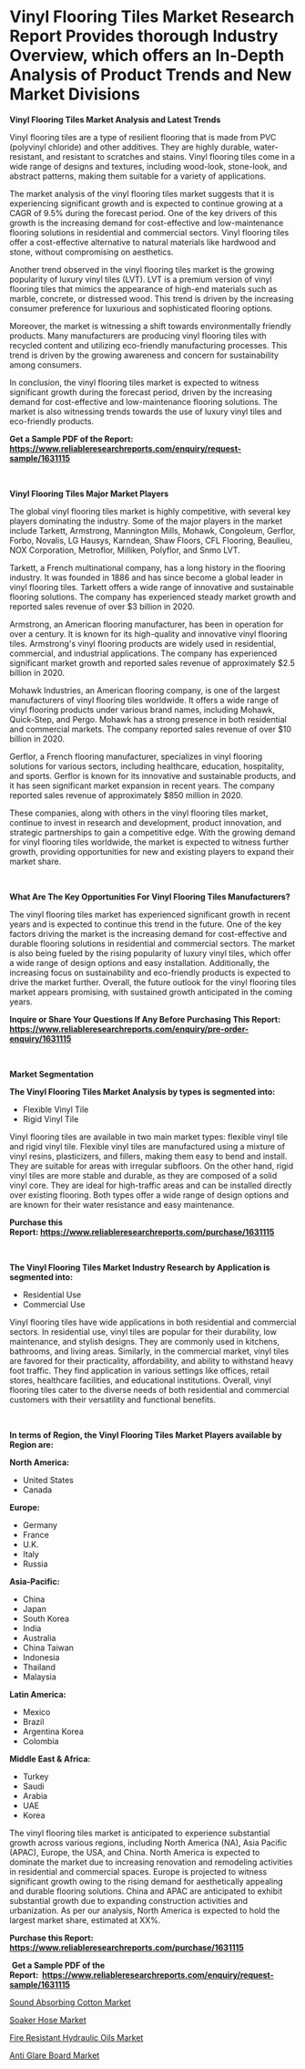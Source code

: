 <p><h1>Vinyl Flooring Tiles Market Research Report Provides thorough Industry Overview, which offers an In-Depth Analysis of Product Trends and New Market Divisions</h1></p><p><strong>Vinyl Flooring Tiles Market Analysis and Latest Trends</strong></p>
<p><p>Vinyl flooring tiles are a type of resilient flooring that is made from PVC (polyvinyl chloride) and other additives. They are highly durable, water-resistant, and resistant to scratches and stains. Vinyl flooring tiles come in a wide range of designs and textures, including wood-look, stone-look, and abstract patterns, making them suitable for a variety of applications.</p><p>The market analysis of the vinyl flooring tiles market suggests that it is experiencing significant growth and is expected to continue growing at a CAGR of 9.5% during the forecast period. One of the key drivers of this growth is the increasing demand for cost-effective and low-maintenance flooring solutions in residential and commercial sectors. Vinyl flooring tiles offer a cost-effective alternative to natural materials like hardwood and stone, without compromising on aesthetics.</p><p>Another trend observed in the vinyl flooring tiles market is the growing popularity of luxury vinyl tiles (LVT). LVT is a premium version of vinyl flooring tiles that mimics the appearance of high-end materials such as marble, concrete, or distressed wood. This trend is driven by the increasing consumer preference for luxurious and sophisticated flooring options.</p><p>Moreover, the market is witnessing a shift towards environmentally friendly products. Many manufacturers are producing vinyl flooring tiles with recycled content and utilizing eco-friendly manufacturing processes. This trend is driven by the growing awareness and concern for sustainability among consumers.</p><p>In conclusion, the vinyl flooring tiles market is expected to witness significant growth during the forecast period, driven by the increasing demand for cost-effective and low-maintenance flooring solutions. The market is also witnessing trends towards the use of luxury vinyl tiles and eco-friendly products.</p></p>
<p><strong>Get a Sample PDF of the Report:&nbsp; <a href="https://www.reliableresearchreports.com/enquiry/request-sample/1631115">https://www.reliableresearchreports.com/enquiry/request-sample/1631115</a></strong></p>
<p>&nbsp;</p>
<p><strong>Vinyl Flooring Tiles Major Market Players</strong></p>
<p><p>The global vinyl flooring tiles market is highly competitive, with several key players dominating the industry. Some of the major players in the market include Tarkett, Armstrong, Mannington Mills, Mohawk, Congoleum, Gerflor, Forbo, Novalis, LG Hausys, Karndean, Shaw Floors, CFL Flooring, Beaulieu, NOX Corporation, Metroflor, Milliken, Polyflor, and Snmo LVT.</p><p>Tarkett, a French multinational company, has a long history in the flooring industry. It was founded in 1886 and has since become a global leader in vinyl flooring tiles. Tarkett offers a wide range of innovative and sustainable flooring solutions. The company has experienced steady market growth and reported sales revenue of over $3 billion in 2020.</p><p>Armstrong, an American flooring manufacturer, has been in operation for over a century. It is known for its high-quality and innovative vinyl flooring tiles. Armstrong's vinyl flooring products are widely used in residential, commercial, and industrial applications. The company has experienced significant market growth and reported sales revenue of approximately $2.5 billion in 2020.</p><p>Mohawk Industries, an American flooring company, is one of the largest manufacturers of vinyl flooring tiles worldwide. It offers a wide range of vinyl flooring products under various brand names, including Mohawk, Quick-Step, and Pergo. Mohawk has a strong presence in both residential and commercial markets. The company reported sales revenue of over $10 billion in 2020.</p><p>Gerflor, a French flooring manufacturer, specializes in vinyl flooring solutions for various sectors, including healthcare, education, hospitality, and sports. Gerflor is known for its innovative and sustainable products, and it has seen significant market expansion in recent years. The company reported sales revenue of approximately $850 million in 2020.</p><p>These companies, along with others in the vinyl flooring tiles market, continue to invest in research and development, product innovation, and strategic partnerships to gain a competitive edge. With the growing demand for vinyl flooring tiles worldwide, the market is expected to witness further growth, providing opportunities for new and existing players to expand their market share.</p></p>
<p>&nbsp;</p>
<p><strong>What Are The Key Opportunities For Vinyl Flooring Tiles Manufacturers?</strong></p>
<p><p>The vinyl flooring tiles market has experienced significant growth in recent years and is expected to continue this trend in the future. One of the key factors driving the market is the increasing demand for cost-effective and durable flooring solutions in residential and commercial sectors. The market is also being fueled by the rising popularity of luxury vinyl tiles, which offer a wide range of design options and easy installation. Additionally, the increasing focus on sustainability and eco-friendly products is expected to drive the market further. Overall, the future outlook for the vinyl flooring tiles market appears promising, with sustained growth anticipated in the coming years.</p></p>
<p><strong>Inquire or Share Your Questions If Any Before Purchasing This Report: <a href="https://www.reliableresearchreports.com/enquiry/pre-order-enquiry/1631115">https://www.reliableresearchreports.com/enquiry/pre-order-enquiry/1631115</a></strong></p>
<p>&nbsp;</p>
<p><strong>Market Segmentation</strong></p>
<p><strong>The Vinyl Flooring Tiles Market Analysis by types is segmented into:</strong></p>
<p><ul><li>Flexible Vinyl Tile</li><li>Rigid Vinyl Tile</li></ul></p>
<p><p>Vinyl flooring tiles are available in two main market types: flexible vinyl tile and rigid vinyl tile. Flexible vinyl tiles are manufactured using a mixture of vinyl resins, plasticizers, and fillers, making them easy to bend and install. They are suitable for areas with irregular subfloors. On the other hand, rigid vinyl tiles are more stable and durable, as they are composed of a solid vinyl core. They are ideal for high-traffic areas and can be installed directly over existing flooring. Both types offer a wide range of design options and are known for their water resistance and easy maintenance.</p></p>
<p><strong>Purchase this Report:&nbsp;<a href="https://www.reliableresearchreports.com/purchase/1631115">https://www.reliableresearchreports.com/purchase/1631115</a></strong></p>
<p>&nbsp;</p>
<p><strong>The Vinyl Flooring Tiles Market Industry Research by Application is segmented into:</strong></p>
<p><ul><li>Residential Use</li><li>Commercial Use</li></ul></p>
<p><p>Vinyl flooring tiles have wide applications in both residential and commercial sectors. In residential use, vinyl tiles are popular for their durability, low maintenance, and stylish designs. They are commonly used in kitchens, bathrooms, and living areas. Similarly, in the commercial market, vinyl tiles are favored for their practicality, affordability, and ability to withstand heavy foot traffic. They find application in various settings like offices, retail stores, healthcare facilities, and educational institutions. Overall, vinyl flooring tiles cater to the diverse needs of both residential and commercial customers with their versatility and functional benefits.</p></p>
<p>&nbsp;</p>
<p><strong>In terms of Region, the Vinyl Flooring Tiles Market Players available by Region are:</strong></p>
<p>
    <p> <strong> North America: </strong>
        <ul>
            <li>United States</li>
            <li>Canada</li>
        </ul>
        </p> 
    <p> <strong> Europe: </strong>
        <ul>
            <li>Germany</li>
            <li>France</li>
            <li>U.K.</li>
            <li>Italy</li>
            <li>Russia</li>
        </ul>
        </p> 
    <p> <strong> Asia-Pacific: </strong>
        <ul>
            <li>China</li>
            <li>Japan</li>
            <li>South Korea</li>
            <li>India</li>
            <li>Australia</li>
            <li>China Taiwan</li>
            <li>Indonesia</li>
            <li>Thailand</li>
            <li>Malaysia</li>
        </ul>
        </p> 
    <p> <strong> Latin America: </strong>
        <ul>
            <li>Mexico</li>
            <li>Brazil</li>
            <li>Argentina Korea</li>
            <li>Colombia</li>
        </ul>
        </p> 
    <p> <strong> Middle East & Africa: </strong>
        <ul>
            <li>Turkey</li>
            <li>Saudi</li>
            <li>Arabia</li>
            <li>UAE</li>
            <li>Korea</li>
        </ul>
    </p>
    </p>
<p><p>The vinyl flooring tiles market is anticipated to experience substantial growth across various regions, including North America (NA), Asia Pacific (APAC), Europe, the USA, and China. North America is expected to dominate the market due to increasing renovation and remodeling activities in residential and commercial spaces. Europe is projected to witness significant growth owing to the rising demand for aesthetically appealing and durable flooring solutions. China and APAC are anticipated to exhibit substantial growth due to expanding construction activities and urbanization. As per our analysis, North America is expected to hold the largest market share, estimated at XX%.</p></p>
<p><strong>Purchase this Report: <a href="https://www.reliableresearchreports.com/purchase/1631115">https://www.reliableresearchreports.com/purchase/1631115</a></strong></p>
<p>&nbsp;<strong>Get a Sample PDF of the Report:&nbsp;&nbsp;<a href="https://www.reliableresearchreports.com/enquiry/request-sample/1631115">https://www.reliableresearchreports.com/enquiry/request-sample/1631115</a></strong></p>
<p><strong></strong></p>
<p><p><a href="https://github.com/JameTravis/Market-Research-Report-List-2/blob/main/sound-absorbing-cotton-market.md">Sound Absorbing Cotton Market</a></p><p><a href="https://github.com/RoccoManning/Market-Research-Report-List-2/blob/main/soaker-hose-market.md">Soaker Hose Market</a></p><p><a href="https://github.com/amonskiyk/Market-Research-Report-List-1/blob/main/fire-resistant-hydraulic-oils-market.md">Fire Resistant Hydraulic Oils Market</a></p><p><a href="https://github.com/RichRobinson5/Market-Research-Report-List-2/blob/main/anti-glare-board-market.md">Anti Glare Board Market</a></p></p>